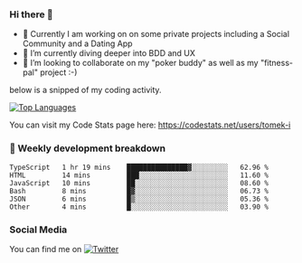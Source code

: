 ### Hi there 👋


- 🔭 Currently I am working on on some private projects including a Social Community and a Dating App
- 🌱 I’m currently diving deeper into BDD and UX
- 👯 I’m looking to collaborate on my "poker buddy" as well as my "fitness-pal" project :-)

below is a snipped of my coding activity.
<!--
**tomek-i/tomek-i** is a ✨ _special_ ✨ repository because its `README.md` (this file) appears on your GitHub profile.

Here are some ideas to get you started:

- 🔭 I’m currently working on ...
- 🌱 I’m currently learning ...
- 👯 I’m looking to collaborate on ...
- 🤔 I’m looking for help with ...
- 💬 Ask me about ...
- 📫 How to reach me: ...
- 😄 Pronouns: ...
- ⚡ Fun fact: ...
-->
[![Top Languages](https://github-readme-stats.vercel.app/api/top-langs/?username=tomek-i&layout=compact)](https://github.com/tomek-i)

You can visit my Code Stats page here: https://codestats.net/users/tomek-i

### 💬 Weekly development breakdown
<!--START_SECTION:waka-->

```text
TypeScript   1 hr 19 mins    ███████████████▓░░░░░░░░░   62.96 %
HTML         14 mins         ███░░░░░░░░░░░░░░░░░░░░░░   11.60 %
JavaScript   10 mins         ██░░░░░░░░░░░░░░░░░░░░░░░   08.60 %
Bash         8 mins          █▓░░░░░░░░░░░░░░░░░░░░░░░   06.73 %
JSON         6 mins          █▒░░░░░░░░░░░░░░░░░░░░░░░   05.36 %
Other        4 mins          █░░░░░░░░░░░░░░░░░░░░░░░░   03.90 %
```

<!--END_SECTION:waka-->

<!-- Actual text -->

### Social Media
You can find me on [![Twitter][1.2]][1]

<!-- Icons -->

[1.2]: http://i.imgur.com/wWzX9uB.png 


<!-- Links to your social media accounts -->

[1]: https://twitter.com/tomek_i
